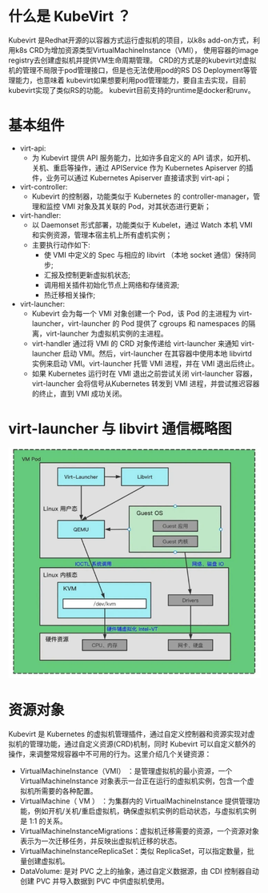 # 什么是 KubeVirt ？

Kubevirt 是Redhat开源的以容器方式运行虚拟机的项目，以k8s add-on方式，利用k8s CRD为增加资源类型VirtualMachineInstance（VMI）， 使用容器的image registry去创建虚拟机并提供VM生命周期管理。 CRD的方式是的kubevirt对虚拟机的管理不局限于pod管理接口，但是也无法使用pod的RS DS Deployment等管理能力，也意味着 kubevirt如果想要利用pod管理能力，要自主去实现，目前kubevirt实现了类似RS的功能。 kubevirt目前支持的runtime是docker和runv。


# 基本组件

* virt-api: 
  * 为 Kubevirt 提供 API 服务能力，比如许多自定义的 API 请求，如开机、关机、重启等操作，通过 APIService 作为 Kubernetes Apiserver 的插件，业务可以通过 Kubernetes Apiserver 直接请求到 virt-api；
* virt-controller: 
  * Kubevirt 的控制器，功能类似于 Kubernetes 的 controller-manager，管理和监控 VMI 对象及其关联的 Pod，对其状态进行更新；
* virt-handler:
  * 以 Daemonset 形式部署，功能类似于 Kubelet，通过 Watch 本机 VMI 和实例资源，管理本宿主机上所有虚机实例；
  * 主要执行动作如下:
    * 使 VMI 中定义的 Spec 与相应的 libvirt （本地 socket 通信）保持同步;
    * 汇报及控制更新虚拟机状态;
    * 调用相关插件初始化节点上网络和存储资源;
    * 热迁移相关操作;
* virt-launcher: 
  * Kubevirt 会为每一个 VMI 对象创建一个 Pod，该 Pod 的主进程为 virt-launcher，virt-launcher 的 Pod 提供了 cgroups 和 namespaces 的隔离，virt-launcher 为虚拟机实例的主进程。
  * virt-handler 通过将 VMI 的 CRD 对象传递给 virt-launcher 来通知 virt-launcher 启动 VMI。然后，virt-launcher 在其容器中使用本地 libvirtd 实例来启动 VMI。virt-launcher 托管 VMI 进程，并在 VMI 退出后终止。
  * 如果 Kubernetes 运行时在 VMI 退出之前尝试关闭 virt-launcher 容器，virt-launcher 会将信号从Kubernetes 转发到 VMI 进程，并尝试推迟容器的终止，直到 VMI 成功关闭。


# virt-launcher 与 libvirt 通信概略图
![](2022-07-25-17-24-01.png)


# 资源对象
Kubevirt 是 Kubernetes 的虚拟机管理插件，通过自定义控制器和资源实现对虚拟机的管理功能，通过自定义资源(CRD)机制，同时 Kubevirt 可以自定义额外的操作，来调整常规容器中不可用的行为。这里介绍几个关键资源：
* VirtualMachineInstance（VMI） ：是管理虚拟机的最小资源，一个 VirtualMachineInstance 对象表示一台正在运行的虚拟机实例，包含一个虚拟机所需要的各种配置。
* VirtualMachine（ VM ） ：为集群内的 VirtualMachineInstance 提供管理功能，例如开机/关机/重启虚拟机，确保虚拟机实例的启动状态，与虚拟机实例是 1:1 的关系。
* VirtualMachineInstanceMigrations：虚拟机迁移需要的资源，一个资源对象表示为一次迁移任务，并反映出虚拟机迁移的状态。
* VirtualMachineInstanceReplicaSet：类似 ReplicaSet，可以指定数量，批量创建虚拟机。
* DataVolume:   是对 PVC 之上的抽象，通过自定义数据源，由 CDI 控制器自动创建 PVC 并导入数据到 PVC 中供虚拟机使用。